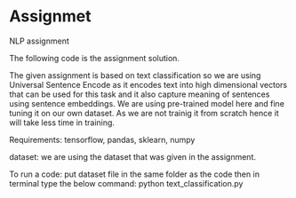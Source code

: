 # Assignmet
NLP assignment 

The following code is the assignment solution.

The given assignment is based on text classification so we are using Universal Sentence Encode as it encodes text into high dimensional vectors that can be used for this task and it also capture meaning of sentences using sentence embeddings. We are using pre-trained model here and fine tuning it on our own dataset. As we are not trainig it from scratch hence it will take less time in training.


Requirements:
tensorflow,
pandas,
sklearn,
numpy

dataset:
we are using the dataset that was given in the assignment.

To run a code:
put dataset file in the same folder as the code then in terminal type the below command:
python text_classification.py
